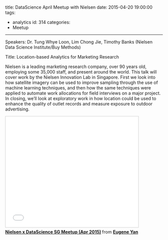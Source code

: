 title: DataScience April Meetup with Nielsen
date: 2015-04-20 19:00:00
tags:
  - analytics
id: 314
categories:
  - Meetup
---


Speakers: Dr. Tung Whye Loon, Lim Chong Jie, Timothy Banks (Nielsen Data Science Institute/Buy Methods)

Title: Location-based Analytics for Marketing Research

Nielsen is a leading marketing research company, over 90 years old, employing some 35,000 staff, and present around the world. This talk will cover work by the Nielsen Innovation Lab in Singapore. First we look into how satellite imagery can be used to improve sampling through the use of machine learning techniques, and then how the same techniques were applied to automate work allocations for field interviews on a major project. In closing, we’ll look at exploratory work in how location could be used to enhance the quality of outlet records and measure exposure to outdoor advertising.

<iframe src="//www.slideshare.net/slideshow/embed_code/key/E3RGlmr7WCYMlP" width="425" height="355" frameborder="0" marginwidth="0" marginheight="0" scrolling="no" style="border:1px solid #CCC; border-width:1px; margin-bottom:5px; max-width: 100%;" allowfullscreen> </iframe> <div style="margin-bottom:5px"> <strong> <a href="//www.slideshare.net/eugeneyan/nielsen-x-datascience-sg-meetup-apr-2015" title="Nielsen x DataScience SG Meetup (Apr 2015)" target="_blank">Nielsen x DataScience SG Meetup (Apr 2015)</a> </strong> from <strong><a href="//www.slideshare.net/eugeneyan" target="_blank">Eugene Yan</a></strong> </div>